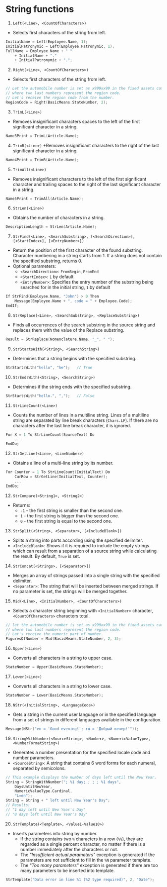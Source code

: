 # String functions

1. `Left(<Line>, <CountOfCharacters>)`
+ Selects first characters of the string from left.
```cpp
InitialName = Left(Employee.Name, 1);
InitialPatronymic = Left(Employee.Patronymic, 1);
FullName = Employee.Name + " "
    + InitialName + "." 
    + InitialPatronymic + ".";
```
2. `Right(<Line>, <CountOfCharacters>)`
+ Selects first characters of the string from left.
```cpp
// Let the automobile number is set as x999xx99 in the fixed assets catalog,
// where two last numbers represent the region code.
// Let's receive the region code from the number.
RegionCode = Right(BasicMeans.StateNumber, 2);
```
3. `TrimL(<Line>)`
+ Removes insignificant characters spaces to the left of the first significant character in a string.
```cpp
Name3Print = TrimL(Article.Name);
```
4. `TrimR(<Line>)`
+Removes insignificant characters to the right of the last significant character in a string.
```cpp
Name4Print = TrimR(Article.Name);
```
5. `TrimAll(<Line>)`
+ Removes insignificant characters to the left of the first significant character and trailing spaces to the right of the last significant character in a string.
```cpp
Name5Print = TrimAll(Article.Name);
```
6. `StrLen(<Line>)`
+ Obtains the number of characters in a string.
```cpp
DescriptionLength = StrLen(Article.Name);
```
7. `StrFind(<Line>, <SearchSubstring>, [<SearchDirection>], [<StartIndex>], [<EntryNumber>])`
+ Return the position of the first character of the found substring. Character numbering in a string starts from 1. If a string does not contain the specified substring, returns 0.
+ Optional parameters:
    + `<SearchDirection>`: `FromBegin`, `FromEnd`
    + `<StartIndex>`: `1` by default
    + `<EntryNumber>`: Specifies the entry number of the substring being searched for in the initial string, `1` by default
```cpp
If StrFind(Employee.Name, "John") > 0 Then
    Message(Employee.Name + ", code = " + Employee.Code);
EndIf;
```
8. `StrReplace(<Line>, <SearchSubstring>, <ReplaceSubstring>)`
+ Finds all occurrences of the search substring in the source string and replaces them with the value of the Replace substring.
```cpp
Result = StrReplace(Nomenclature.Name, "_", " ");
```
9. `StrStartsWith(<String>, <SearchString>)`
+ Determines that a string begins with the specified substring.
```cpp
StrStartsWith("hello", "he");   // True
```
10. `StrEndsWith(<String>, <SearchString>)`
+ Determines if the string ends with the specified substring.
```cpp
StrStartsWith("hello.", ",");   // False
```
11. `StrLineCount(<Line>)`
+ Counts the number of lines in a multiline string. Lines of a multiline string are separated by line break characters (`Chars.LF`). If there are no characters after the last line break character, it is ignored.
```cpp
For X = 1 To StrLineCount(SourceText) Do 
    ... 
EndDo;
```
12. `StrGetLine(<Line>, <LineNumber>)`
+ Obtains a line of a multi-line string by its number.
```cpp
For Counter = 1 To StrLineCount(InitialText) Do
    CurRow = StrGetLine(InitialText, Counter);
    ...
EndDo;
```
12. `StrCompare(<String1>, <String2>)`
+ Returns:
    + `-1` - the first string is smaller than the second one.
    + `1` - the first string is bigger than the second one.
    + `0` - the first string is equal to the second one.
13. `StrSplit(<String>, <Separator>, [<IncludeBlank>])`
+ Splits a string into parts according using the specified delimiter.
+ `<IncludeBlank>`: Shows if it is required to include the empty strings which can result from a separation of a source string while calculating the result. By default, `True` is set.
14. `StrConcat(<Strings>, [<Separator>])`
+ Merges an array of strings passed into a single string with the specified delimiter.
+ `<Separator>`: The string that will be inserted between merged strings. If no parameter is set, the strings will be merged together.
15. `Mid(<Line>, <InitialNumber>, <CountOfCharacters>)`
+ Selects a character string beginning with `<InitialNumber>` character, `<CountOfCharacters>` characters total.
```cpp
// let the automobile number is set as x999xx99 in the fixed assets catalog,
// where two last numbers represent the region code.
// Let's receive the numeric part of number.
FiguresOfNumber = Mid(BasicMeans.StateNumber, 2, 3);
```
16. `Upper(<Line>)`
+ Converts all characters in a string to upper case.
```cpp
StateNumber = Upper(BasicMeans.StateNumber);
```
17. `Lower(<Line>)`
+ Converts all characters in a string to lower case.
```cpp
StateNumber = Lower(BasicMeans.StateNumber);
```
18. `NStr(<InitialString>, <LanguageCode>)`
+ Gets a string in the current user language or in the specified language from a set of strings in different languages available in the configuration.
```cpp
Message(NStr("en = 'Good evening!'; ru = 'Добрый вечер!'"));
```
19. `StringWithNumber(<SourceString>, <Number>, <NumericValueType>, <NumberFormatString>)`
+ Generates a number presentation for the specified locale code and number parameters.
+ `<SourceString>`: A string that contains 6 word forms for each numeral, separated by semicolons.
```cpp
// This example displays the number of days left until the New Year.
String = StringWithNumber("; %1 day; ; ; ; %1 days",   
    DaysUntilNewYear,   
    NumericValueType.Cardinal,   
    "L=en");   
String = String + " left until New Year's Day";    
// Results:
// "1 day left until New Year's Day" 
// "8 days left until New Year's Day"
```
20. `StrTemplate(<Template>, <Value1-Value10>)`
+ Inserts parameters into string by number.
    + If the string contains two `%` characters in a row (`%%`), they are regarded as a single percent character, no matter if there is a number immediately after the characters or not.
    + The *"Insufficient actual parameters"* exception is generated if the parameters are not sufficient to fill in the `%N` parameter template.
    + The *"Too many parameters"* exception is generated if there are too many parameters to be inserted into template.
```cpp
StrTemplate("Data error in line %1 (%2 type required)", 2, "Date");
```
